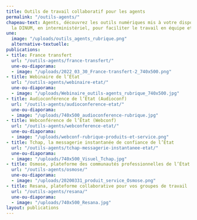 ```yaml
---
title: Outils de travail collaboratif pour les agents
permalink: "/outils-agents/"
chapeau-text: Agents, découvrez les outils numériques mis à votre disposition par
  la DINUM, en interministériel, pour faciliter le travail en équipe et à distance.
une:
  image: "/uploads/outils_agents_rubrique.png"
  alternative-textuelle: 
publications:
- title: France transfert
  url: "/outils-agents/france-transfert/"
  une-ou-diaporama:
  - image: "/uploads/2022_03_30_France-transfert-2_740x500.png"
- title: Webinaire de l’État
  url: "/outils-agents/webinaire-etat/"
  une-ou-diaporama:
  - image: "/uploads/Webinaire_outils-agents_rubrique_740x500.jpg"
- title: Audioconférence de l’État (Audioconf)
  url: "/outils-agents/audioconference-etat/"
  une-ou-diaporama:
  - image: "/uploads/740x500_audioconference-rubrique.jpg"
- title: Webconférence de l’État (Webconf)
  url: "/outils-agents/webconference-etat/"
  une-ou-diaporama:
  - image: "/uploads/webconf-rubrique-produits-et-service.png"
- title: Tchap, la messagerie instantanée de confiance de l’État
  url: "/outils-agents/tchap-messagerie-instantanee-etat/"
  une-ou-diaporama:
  - image: "/uploads/740x500_Visuel_Tchap.jpg"
- title: Osmose, plateforme des communautés professionnelles de l’État
  url: "/outils-agents/osmose/"
  une-ou-diaporama:
  - image: "/uploads/20200331_produit_service_Osmose.png"
- title: Resana, plateforme collaborative pour vos groupes de travail
  url: "/outils-agents/resana/"
  une-ou-diaporama:
  - image: "/uploads/740x500_Resana.jpg"
layout: publications
---
```


